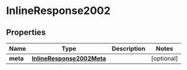 
# InlineResponse2002

## Properties
Name | Type | Description | Notes
------------ | ------------- | ------------- | -------------
**meta** | [**InlineResponse2002Meta**](InlineResponse2002Meta.md) |  |  [optional]



